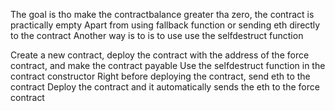 The goal is tho make the contractbalance greater tha zero, the contract is practically empty
Apart from using fallback function or sending eth directly to the contract
Another way is to is to use use the selfdestruct function

Create a new contract, deploy the contract with the address of the force contract, and make the contract payable
Use the selfdestruct function in the contract constructor
Right before deploying the contract, send eth to the contract
Deploy the contract and it automatically sends the eth to the force contract
